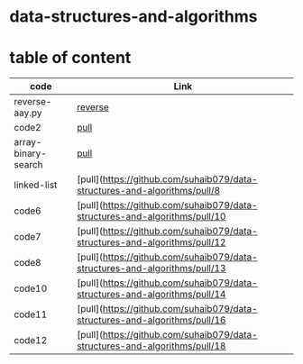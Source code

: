 # data-structures-and-algorithms

# table of content 

|code       |Link       |
|-----------|-----------|
|reverse-aay.py   |[reverse](https://github.com/suhaib079/data-structures-and-algorithms/pull/1)|
|code2   |[pull](https://github.com/suhaib079/data-structures-and-algorithms/pull/2)|
|array-binary-search   |[pull](https://github.com/suhaib079/data-structures-and-algorithms/pull/5)|
|linked-list  |[pull](https://github.com/suhaib079/data-structures-and-algorithms/pull/8|
|code6  |[pull](https://github.com/suhaib079/data-structures-and-algorithms/pull/10|
|code7 |[pull](https://github.com/suhaib079/data-structures-and-algorithms/pull/12|
|code8 |[pull](https://github.com/suhaib079/data-structures-and-algorithms/pull/13|
|code10 |[pull](https://github.com/suhaib079/data-structures-and-algorithms/pull/14|
|code11 |[pull](https://github.com/suhaib079/data-structures-and-algorithms/pull/16|
|code12 |[pull](https://github.com/suhaib079/data-structures-and-algorithms/pull/18|